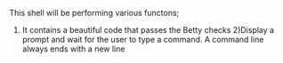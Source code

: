 This shell will be performing various functons;
1) It contains a beautiful code that passes the Betty checks
2)Display a prompt and wait for the user to type a command. A command line always ends with a new line
